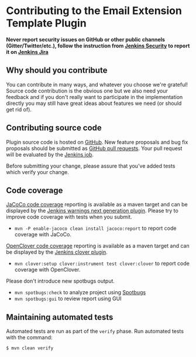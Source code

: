 # Contributing to the Email Extension Template Plugin

**Never report security issues on GitHub or other public channels (Gitter/Twitter/etc.), follow the instruction from [Jenkins Security](https://jenkins.io/security/) to report it on [Jenkins Jira](https://www.jenkins.io/participate/report-issue/redirect/#18764)**

## Why should you contribute

You can contribute in many ways, and whatever you choose we're grateful!
Source code contribution is the obvious one but we also need your feedback and if you don't really want to participate in the implementation directly you may still have great ideas about features we need (or should get rid of).

## Contributing source code

Plugin source code is hosted on [GitHub](https://github.com/jenkinsci/emailext-template-plugin).
New feature proposals and bug fix proposals should be submitted as
[GitHub pull requests](https://help.github.com/articles/creating-a-pull-request).
Your pull request will be evaluated by the [Jenkins job](https://ci.jenkins.io/job/Plugins/job/emailext-template-plugin/).

Before submitting your change, please assure that you've added tests
which verify your change.

## Code coverage

[JaCoCo code coverage](https://www.jacoco.org/jacoco/) reporting is available as a maven target and can be displayed by the [Jenkins warnings next generation plugin](https://plugins.jenkins.io/warnings-ng/).
Please try to improve code coverage with tests when you submit.
* `mvn -P enable-jacoco clean install jacoco:report` to report code coverage with JaCoCo.

[OpenClover code coverage](https://openclover.org/) reporting is available as a maven target and can be displayed by the [Jenkins clover plugin](https://plugins.jenkins.io/clover/).
* `mvn clover:setup clover:instrument test clover:clover` to report code coverage with OpenClover.

Please don't introduce new spotbugs output.
* `mvn spotbugs:check` to analyze project using [Spotbugs](https://spotbugs.github.io)
* `mvn spotbugs:gui` to review report using GUI

## Maintaining automated tests

Automated tests are run as part of the `verify` phase.
Run automated tests with the command:

```
$ mvn clean verify
```
